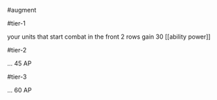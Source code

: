 #augment 

#tier-1 

your units that start combat in the front 2 rows gain 30 [[ability power]]

#tier-2 

... 45 AP

#tier-3 

... 60 AP